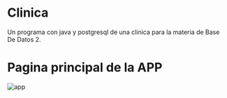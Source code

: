 # Clinica
Un programa con java y postgresql de una clinica para la materia de Base De Datos 2.

# Pagina principal de la APP

![app](https://github.com/pabloescm/Clinica/assets/80562153/96fb9d8f-1b51-4a5e-ba45-8bed7fd27933)


